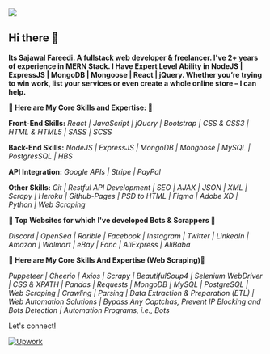 <!-- ![Top Languages Card](https://github-readme-stats.vercel.app/api/top-langs/?username=SajawalFareedi&layout=compact) -->
<img align="left" src="https://github-readme-stats.vercel.app/api?username=SajawalFareedi&count_private=true&show_icons=true" />

<br>

## Hi there 👋

**Its Sajawal Fareedi. A fullstack web developer & freelancer. I've 2+ years of experience in MERN Stack. I Have Expert Level Ability in NodeJS | ExpressJS | MongoDB | Mongoose | React | jQuery. Whether you’re trying to win work, list your services or even create a whole online store – I can help.**

**🌟 Here are My Core Skills and Expertise: 🌟**

**Front-End Skills:**
*React | JavaScript | jQuery | Bootstrap | CSS & CSS3 | HTML & HTML5 | SASS | SCSS*

**Back-End Skills:**
*NodeJS | ExpressJS | MongoDB | Mongoose | MySQL | PostgresSQL | HBS*

**API Integration:**
*Google APIs | Stripe | PayPal*

**Other Skills:**
*Git | Restful API Development | SEO | AJAX | JSON | XML | Scrapy | Heroku | Github-Pages | PSD to HTML | Figma | Adobe XD | Python | Web Scraping*

**🌟 Top Websites for which I've developed Bots & Scrappers 🌟**

*Discord | OpenSea | Rarible | Facebook | Instagram | Twitter | LinkedIn | Amazon | Walmart | eBay | Fanc | AliExpress | AliBaba*

**🌟 Here are My Core Skills And Expertise (Web Scraping)🌟**

*Puppeteer | Cheerio | Axios | Scrapy | BeautifulSoup4 | Selenium WebDriver | CSS & XPATH | Pandas | Requests | MongoDB | MySQL | PostgreSQL | Web Scraping | Crawling | Parsing | Data Extraction & Preparation (ETL) | Web Automation Solutions | Bypass Any Captchas, Prevent IP Blocking and Bots Detection | Automation Programs, i.e., Bots*


Let's connect!

[![Upwork](https://img.shields.io/badge/UpWork-6FDA44?style=for-the-badge&logo=Upwork&logoColor=white)][1]

[1]: https://www.upwork.com/freelancers/~01c25b9d2e61d1a697/

